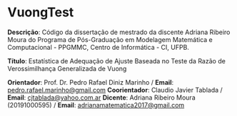 # VuongTest

**Descrição**: Código da dissertação de mestrado da discente Adriana Ribeiro Moura do Programa de Pós-Graduação em Modelagem Matemática e Computacional - PPGMMC, Centro de Informática - CI, UFPB.

**Título**: Estatística de Adequação de Ajuste Baseada no Teste da Razão de Verossimilhança Generalizada de Vuong

**Orientador**: Prof. Dr. Pedro Rafael Diniz Marinho / **Email**: pedro.rafael.marinho@gmail.com
**Coorientador**: Claudio Javier Tablada / **Email**: cjtablada@yahoo.com.ar
**Dicente**: Adriana Ribeiro Moura (20191000595) / **Email**: adrianamatematica2017@gmail.com 
